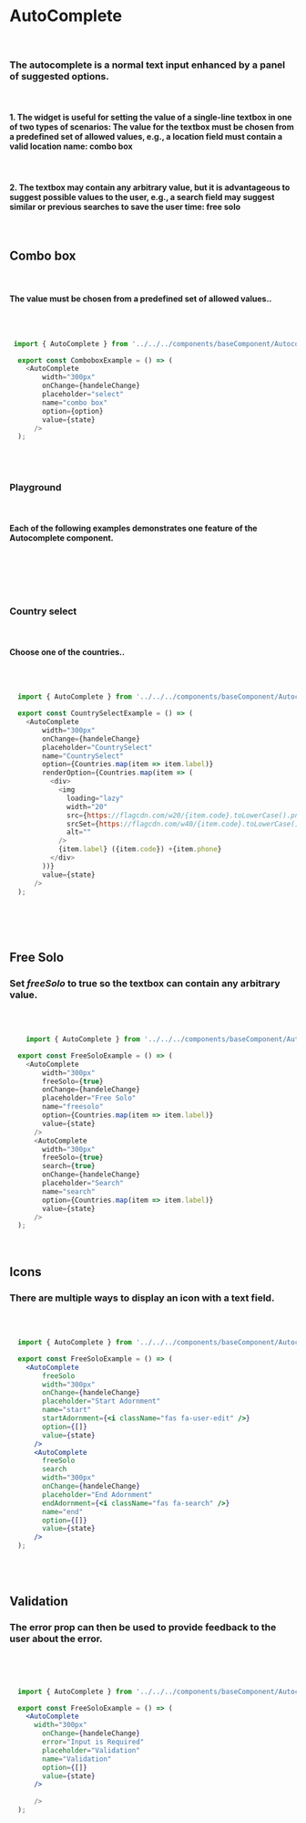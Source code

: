 
**<h1 id='autocomplete' >AutoComplete </h2>**

<br />

### The autocomplete is a normal text input enhanced by a panel of suggested options.
<br />

#### 1. The widget is useful for setting the value of a single-line textbox in one of two types of scenarios: The value for the textbox must be chosen from a predefined set of allowed values, e.g., a location field must contain a valid location name: **combo box**
<br />

#### 2. The textbox may contain any arbitrary value, but it is advantageous to suggest possible values to the user, e.g., a search field may suggest similar or previous searches to save the user time: **free solo**
<br />

<h2 id='combo-box' >Combo box </h2>
<br />

#### The value must be chosen from a predefined set of allowed values..
<br />

<ex1></ex1>



~~~js

 import { AutoComplete } from '../../../components/baseComponent/Autocomplete';

  export const ComboboxExample = () => (
    <AutoComplete
        width="300px"
        onChange={handeleChange}
        placeholder="select"
        name="combo box"
        option={option}
        value={state}
      />
  );

~~~

<br />
<br />

<h3 id='playground' >Playground</h3>
<br />

#### Each of the following examples demonstrates one feature of the Autocomplete component.
<br />
<ex2></ex2>

<br />
<br />
<br />

<h3 id='country-select' >Country select</h3>
<br />

#### Choose one of the countries..

<br />
<ex3></ex3>



~~~js

  import { AutoComplete } from '../../../components/baseComponent/Autocomplete';

  export const CountrySelectExample = () => (
    <AutoComplete
        width="300px"
        onChange={handeleChange}
        placeholder="CountrySelect"
        name="CountrySelect"
        option={Countries.map(item => item.label)}
        renderOption={Countries.map(item => (
          <div>
            <img
              loading="lazy"
              width="20"
              src={https://flagcdn.com/w20/{item.code}.toLowerCase().png}
              srcSet={https://flagcdn.com/w40/{item.code}.toLowerCase().png 2x}
              alt=""
            />
            {item.label} ({item.code}) +{item.phone}
          </div>
        ))}
        value={state}
      />
  );

~~~

<br />
<br />
<br />

<h2 id='free-solo' >Free Solo</h2>

### Set *freeSolo* to true so the textbox can contain any arbitrary value.
<br />
<ex4></ex4>


~~~js

    import { AutoComplete } from '../../../components/baseComponent/Autocomplete';

  export const FreeSoloExample = () => (
    <AutoComplete
        width="300px"
        freeSolo={true}
        onChange={handeleChange}
        placeholder="Free Solo"
        name="freesolo"
        option={Countries.map(item => item.label)}
        value={state}
      />
      <AutoComplete
        width="300px"
        freeSolo={true}
        search={true}
        onChange={handeleChange}
        placeholder="Search"
        name="search"
        option={Countries.map(item => item.label)}
        value={state}
      />
  );


~~~
<br />

<h2 id='icons'>Icons</h2>

### There are multiple ways to display an icon with a text field.


<br />
<ex5></ex5>


~~~jsx

  import { AutoComplete } from '../../../components/baseComponent/Autocomplete';

  export const FreeSoloExample = () => (
    <AutoComplete
        freeSolo
        width="300px"
        onChange={handeleChange}
        placeholder="Start Adornment"
        name="start"
        startAdornment={<i className="fas fa-user-edit" />}
        option={[]}
        value={state}
      />
      <AutoComplete
        freeSolo
        search
        width="300px"
        onChange={handeleChange}
        placeholder="End Adornment"
        endAdornment={<i className="fas fa-search" />}
        name="end"
        option={[]}
        value={state}
      />
  );

  ~~~
<br />
<br />

<h2 id='validation' >Validation</h2>

### The error prop can then be used to provide feedback to the user about the error.

<br />
<ex6></ex6>



~~~jsx


  import { AutoComplete } from '../../../components/baseComponent/Autocomplete';

  export const FreeSoloExample = () => (
    <AutoComplete
      width="300px"
        onChange={handeleChange}
        error="Input is Required"
        placeholder="Validation"
        name="Validation"
        option={[]}
        value={state}
      />
    
      />
  );


  ~~~
<br />
<br />
<h2 id='api' ></h2>



